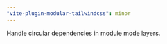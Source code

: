 ```yaml
---
"vite-plugin-modular-tailwindcss": minor
---
```


Handle circular dependencies in module mode layers.
